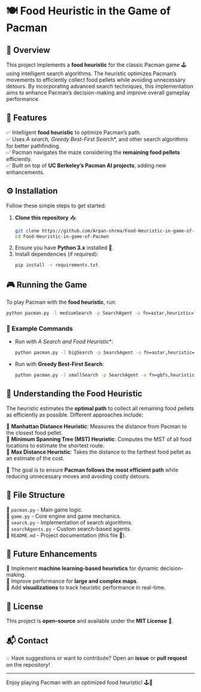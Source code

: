 # 🍽️ Food Heuristic in the Game of Pacman

## 📌 Overview
This project implements a **food heuristic** for the classic Pacman game 🕹️ using intelligent search algorithms. The heuristic optimizes Pacman’s movements to efficiently collect food pellets while avoiding unnecessary detours. By incorporating advanced search techniques, this implementation aims to enhance Pacman’s decision-making and improve overall gameplay performance.

## 🌟 Features
✅ Intelligent **food heuristic** to optimize Pacman’s path.  
✅ Uses **A* search, Greedy Best-First Search**, and other search algorithms for better pathfinding.  
✅ Pacman navigates the maze considering the **remaining food pellets** efficiently.  
✅ Built on top of **UC Berkeley’s Pacman AI projects**, adding new enhancements.  

## ⚙️ Installation
Follow these simple steps to get started:

1. **Clone this repository** 📥:
   ```bash
   git clone https://github.com/Arpan-shrma/Food-Heuristic-in-game-of-Pacman.git
   cd Food-Heuristic-in-game-of-Pacman
   ```
2. Ensure you have **Python 3.x** installed 🐍.
3. Install dependencies (if required):
   ```bash
   pip install -r requirements.txt
   ```

## 🎮 Running the Game
To play Pacman with the **food heuristic**, run:
```bash
python pacman.py -l mediumSearch -p SearchAgent -a fn=astar,heuristic=foodHeuristic
```

### 🔹 Example Commands
- Run with **A* Search and Food Heuristic**:
  ```bash
  python pacman.py -l bigSearch -p SearchAgent -a fn=astar,heuristic=foodHeuristic
  ```
- Run with **Greedy Best-First Search**:
  ```bash
  python pacman.py -l smallSearch -p SearchAgent -a fn=gbfs,heuristic=foodHeuristic
  ```

## 🧠 Understanding the Food Heuristic
The heuristic estimates the **optimal path** to collect all remaining food pellets as efficiently as possible. Different approaches include:

🔹 **Manhattan Distance Heuristic**: Measures the distance from Pacman to the closest food pellet.  
🔹 **Minimum Spanning Tree (MST) Heuristic**: Computes the MST of all food locations to estimate the shortest route.  
🔹 **Max Distance Heuristic**: Takes the distance to the farthest food pellet as an estimate of the cost.  

🎯 The goal is to ensure **Pacman follows the most efficient path** while reducing unnecessary moves and avoiding costly detours.  

## 📂 File Structure
📜 `pacman.py` - Main game logic.  
📜 `game.py` - Core engine and game mechanics.  
📜 `search.py` - Implementation of search algorithms.  
📜 `searchAgents.py` - Custom search-based agents.  
📜 `README.md` - Project documentation (this file 📄).  

## 🚀 Future Enhancements
🔹 Implement **machine learning-based heuristics** for dynamic decision-making.  
🔹 Improve performance for **large and complex maps**.  
🔹 Add **visualizations** to track heuristic performance in real-time.  

## 📜 License
This project is **open-source** and available under the **MIT License** 📃.

## 📬 Contact
💡 Have suggestions or want to contribute? Open an **issue** or **pull request** on the repository!  

---
Enjoy playing Pacman with an optimized food heuristic! 🕹️👾

